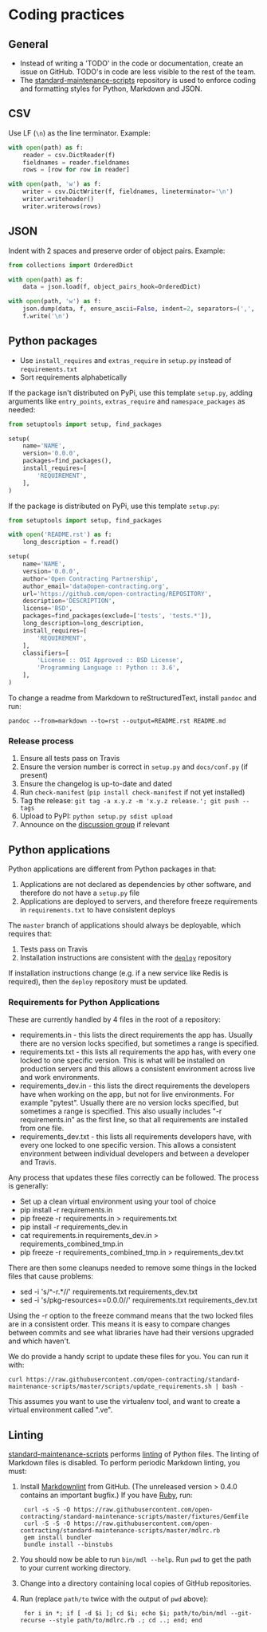 # Coding practices

## General

* Instead of writing a 'TODO' in the code or documentation, create an issue on GitHub. TODO's in code are less visible to the rest of the team.
* The [standard-maintenance-scripts](https://github.com/open-contracting/standard-maintenance-scripts) repository is used to enforce coding and formatting styles for Python, Markdown and JSON.

## CSV

Use LF (`\n`) as the line terminator. Example:

```python
with open(path) as f:
    reader = csv.DictReader(f)
    fieldnames = reader.fieldnames
    rows = [row for row in reader]

with open(path, 'w') as f:
    writer = csv.DictWriter(f, fieldnames, lineterminator='\n')
    writer.writeheader()
    writer.writerows(rows)
```

## JSON

Indent with 2 spaces and preserve order of object pairs. Example:

```python
from collections import OrderedDict

with open(path) as f:
    data = json.load(f, object_pairs_hook=OrderedDict)

with open(path, 'w') as f:
    json.dump(data, f, ensure_ascii=False, indent=2, separators=(',', ': '))
    f.write('\n')
```

## Python packages

* Use `install_requires` and `extras_require` in `setup.py` instead of `requirements.txt`
* Sort requirements alphabetically

If the package isn't distributed on PyPi, use this template `setup.py`, adding arguments like `entry_points`, `extras_require` and `namespace_packages` as needed:

```python
from setuptools import setup, find_packages

setup(
    name='NAME',
    version='0.0.0',
    packages=find_packages(),
    install_requires=[
        'REQUIREMENT',
    ],
)
```

If the package is distributed on PyPi, use this template `setup.py`:

```python
from setuptools import setup, find_packages

with open('README.rst') as f:
    long_description = f.read()

setup(
    name='NAME',
    version='0.0.0',
    author='Open Contracting Partnership',
    author_email='data@open-contracting.org',
    url='https://github.com/open-contracting/REPOSITORY',
    description='DESCRIPTION',
    license='BSD',
    packages=find_packages(exclude=['tests', 'tests.*']),
    long_description=long_description,
    install_requires=[
        'REQUIREMENT',
    ],
    classifiers=[
        'License :: OSI Approved :: BSD License',
        'Programming Language :: Python :: 3.6',
    ],
)
```

To change a readme from Markdown to reStructuredText, install `pandoc` and run:

    pandoc --from=markdown --to=rst --output=README.rst README.md

### Release process

1. Ensure all tests pass on Travis
1. Ensure the version number is correct in `setup.py` and `docs/conf.py` (if present)
1. Ensure the changelog is up-to-date and dated
1. Run `check-manifest` (`pip install check-manifest` if not yet installed)
1. Tag the release: `git tag -a x.y.z -m 'x.y.z release.'; git push --tags`
1. Upload to PyPI: `python setup.py sdist upload`
1. Announce on the [discussion group](https://groups.google.com/a/open-contracting.org/forum/#!forum/standard-discuss) if relevant

## Python applications

Python applications are different from Python packages in that:

1. Applications are not declared as dependencies by other software, and therefore do not have a `setup.py` file
1. Applications are deployed to servers, and therefore freeze requirements in `requirements.txt` to have consistent deploys

The `master` branch of applications should always be deployable, which requires that:

1. Tests pass on Travis
1. Installation instructions are consistent with the [`deploy`](https://github.com/open-contracting/deploy) repository

If installation instructions change (e.g. if a new service like Redis is required), then the `deploy` repository must be updated.

### Requirements for Python Applications

These are currently handled by 4 files in the root of a repository:

* requirements.in - this lists the direct requirements the app has. Usually there are no version locks specified, 
but sometimes a range is specified.
* requirements.txt - this lists all requirements the app has, with every one locked to one specific version. 
This is what will be installed on production servers and this allows a consistent environment across live and work environments.
* requirements_dev.in - this lists the direct requirements the developers have when working on the app, but not for live environments. 
For example "pytest".  Usually there are no version locks specified, but sometimes a range is specified. 
This also usually includes "-r requirements.in" as the first line, so that all requirements are installed from one file.
* requirements_dev.txt - this lists all requirements developers have, with every one locked to one specific version. 
This allows a consistent environment between individual developers and between a developer and Travis.

Any process that updates these files correctly can be followed. The process is generally:

* Set up a clean virtual environment using your tool of choice
* pip install -r requirements.in
* pip freeze -r requirements.in > requirements.txt
* pip install -r requirements_dev.in
* cat requirements.in requirements_dev.in > requirements_combined_tmp.in
* pip freeze -r requirements_combined_tmp.in > requirements_dev.txt

There are then some cleanups needed to remove some things in the locked files that cause problems:

* sed -i 's/^-r.*//' requirements.txt requirements_dev.txt
* sed -i 's/pkg-resources==0.0.0//' requirements.txt requirements_dev.txt

Using the -r option to the freeze command means that the two locked files are in a consistent order. 
This means it is easy to compare changes between commits and see what libraries have had their versions upgraded and which haven't.

We do provide a handy script to update these files for you. You can run it with:

    curl https://raw.githubusercontent.com/open-contracting/standard-maintenance-scripts/master/scripts/update_requirements.sh | bash -

This assumes you want to use the virtualenv tool, and want to create a virtual environment called ".ve".

## Linting

[standard-maintenance-scripts](https://github.com/open-contracting/standard-maintenance-scripts) performs [linting](https://github.com/open-contracting/standard-maintenance-scripts/blob/master/tests/script.sh) of Python files. The linting of Markdown files is disabled. To perform periodic Markdown linting, you must:

1. Install [Markdownlint](https://github.com/markdownlint/markdownlint) from GitHub. (The unreleased version > 0.4.0 contains an important bugfix.) If you have [Ruby](https://www.ruby-lang.org/en/downloads/), run:

        curl -s -S -O https://raw.githubusercontent.com/open-contracting/standard-maintenance-scripts/master/fixtures/Gemfile
        curl -S -S -O https://raw.githubusercontent.com/open-contracting/standard-maintenance-scripts/master/mdlrc.rb
        gem install bundler
        bundle install --binstubs

1. You should now be able to run `bin/mdl --help`. Run `pwd` to get the path to your current working directory.
1. Change into a directory containing local copies of GitHub repositories.
1. Run (replace `path/to` twice with the output of `pwd` above):

        for i in *; if [ -d $i ]; cd $i; echo $i; path/to/bin/mdl --git-recurse --style path/to/mdlrc.rb .; cd ..; end; end
